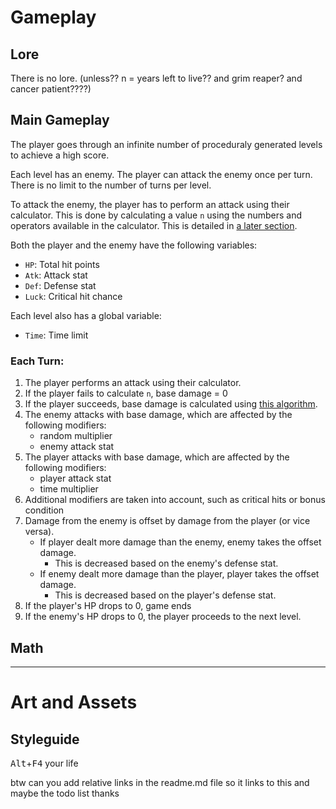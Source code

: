# Gameplay
## Lore
There is no lore.
(unless?? n = years left to live?? and grim reaper? and cancer patient????)


## Main Gameplay
The player goes through an infinite number of proceduraly generated levels to achieve a high score.

Each level has an enemy. The player can attack the enemy once per turn. There is no limit to the number of turns per level.

To attack the enemy, the player has to perform an attack using their calculator. This is done by calculating a value `n` using the numbers and operators available in the calculator. This is detailed in [a later section](#math).

Both the player and the enemy have the following variables:
- `HP`: Total hit points
- `Atk`: Attack stat
- `Def`: Defense stat
- `Luck`: Critical hit chance

Each level also has a global variable:
- `Time`: Time limit

### Each Turn:
1. The player performs an attack using their calculator.
2. If the player fails to calculate `n`, base damage = 0
3. If the player succeeds, base damage is calculated using [this algorithm]().
4. The enemy attacks with base damage, which are affected by the following modifiers:
   - random multiplier
   - enemy attack stat
5. The player attacks with base damage, which are affected by the following modifiers:
   - player attack stat
   - time multiplier
6. Additional modifiers are taken into account, such as critical hits or bonus condition
7. Damage from the enemy is offset by damage from the player (or vice versa).
   - If player dealt more damage than the enemy, enemy takes the offset damage.
     - This is decreased based on the enemy's defense stat.
   - If enemy dealt more damage than the player, player takes the offset damage.
     - This is decreased based on the player's defense stat.
7. If the player's HP drops to 0, game ends
8. If the enemy's HP drops to 0, the player proceeds to the next level.


## Math




---
# Art and Assets
## Styleguide
<kbd>Alt</kbd>+<kbd>F4</kbd> your life

btw can you add relative links in the readme.md file so it links to this and maybe the todo list thanks
